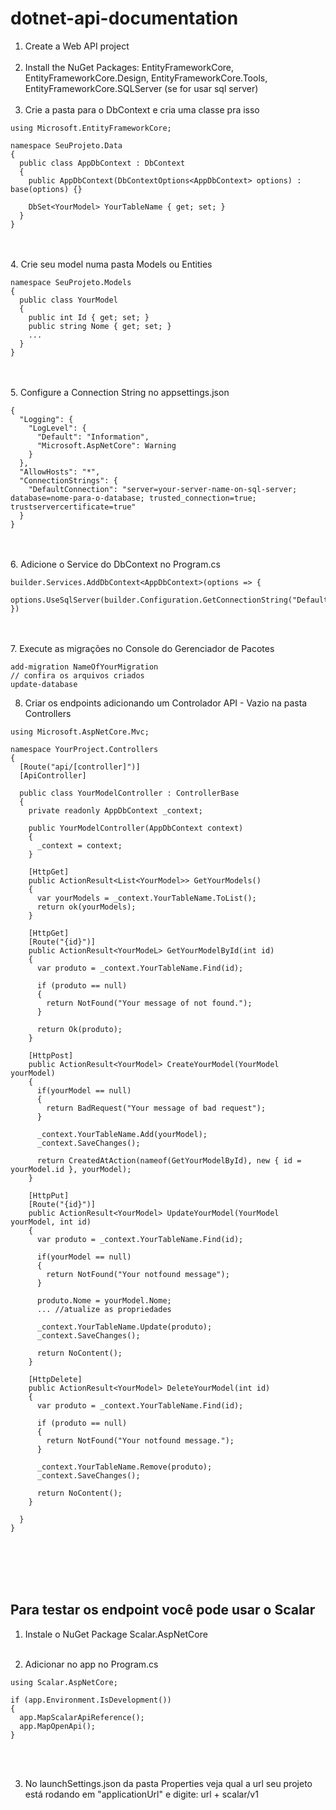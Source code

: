 # dotnet-api-documentation

1. Create a Web API project<br><br>
2. Install the NuGet Packages: EntityFrameworkCore, EntityFrameworkCore.Design, EntityFrameworkCore.Tools, EntityFrameworkCore.SQLServer (se for usar sql server)<br><br>
3. Crie a pasta para o DbContext e cria uma classe pra isso

```
using Microsoft.EntityFrameworkCore;

namespace SeuProjeto.Data
{
  public class AppDbContext : DbContext
  {
    public AppDbContext(DbContextOptions<AppDbContext> options) : base(options) {}

    DbSet<YourModel> YourTableName { get; set; }
  }
}
```
<br><br>
4. Crie seu model numa pasta Models ou Entities
```
namespace SeuProjeto.Models
{
  public class YourModel
  {
    public int Id { get; set; }
    public string Nome { get; set; }
    ...
  }
}
```
<br><br>
5. Configure a Connection String no appsettings.json
```
{
  "Logging": {
    "LogLevel": {
      "Default": "Information",
      "Microsoft.AspNetCore": Warning
    }
  },
  "AllowHosts": "*",
  "ConnectionStrings": {
    "DefaultConnection": "server=your-server-name-on-sql-server; database=nome-para-o-database; trusted_connection=true; trustservercertificate=true"
  }
}
```
<br><br>
6. Adicione o Service do DbContext no Program.cs
```
builder.Services.AddDbContext<AppDbContext>(options => {
  options.UseSqlServer(builder.Configuration.GetConnectionString("DefaultConnection"));
})
```
<br><br>
7. Execute as migrações no Console do Gerenciador de Pacotes
```
add-migration NameOfYourMigration
// confira os arquivos criados
update-database
```

8. Criar os endpoints adicionando um Controlador API - Vazio na pasta Controllers
```
using Microsoft.AspNetCore.Mvc;

namespace YourProject.Controllers
{
  [Route("api/[controller]")]
  [ApiController]

  public class YourModelController : ControllerBase
  {
    private readonly AppDbContext _context;

    public YourModelController(AppDbContext context)
    {
      _context = context;
    }

    [HttpGet]
    public ActionResult<List<YourModel>> GetYourModels()
    {
      var yourModels = _context.YourTableName.ToList();
      return ok(yourModels);
    }

    [HttpGet]
    [Route("{id}")]
    public ActionResult<YourModeL> GetYourModelById(int id)
    {
      var produto = _context.YourTableName.Find(id);

      if (produto == null)
      {
        return NotFound("Your message of not found.");
      }

      return Ok(produto);
    }

    [HttpPost]
    public ActionResult<YourModel> CreateYourModel(YourModel yourModel)
    {
      if(yourModel == null)
      {
        return BadRequest("Your message of bad request");
      }

      _context.YourTableName.Add(yourModel);
      _context.SaveChanges();

      return CreatedAtAction(nameof(GetYourModelById), new { id = yourModel.id }, yourModel);
    }

    [HttpPut]
    [Route("{id}")]
    public ActionResult<YourModel> UpdateYourModel(YourModel yourModel, int id)
    {
      var produto = _context.YourTableName.Find(id);

      if(yourModel == null)
      {
        return NotFound("Your notfound message");
      }

      produto.Nome = yourModel.Nome;
      ... //atualize as propriedades

      _context.YourTableName.Update(produto);
      _context.SaveChanges();

      return NoContent();
    }        

    [HttpDelete]
    public ActionResult<YourModel> DeleteYourModel(int id)
    {
      var produto = _context.YourTableName.Find(id);

      if (produto == null)
      {
        return NotFound("Your notfound message.");
      }

      _context.YourTableName.Remove(produto);
      _context.SaveChanges();

      return NoContent();
    }

  }  
}
```
<br><br><br><br>

## Para testar os endpoint você pode usar o Scalar

1. Instale o NuGet Package Scalar.AspNetCore <br><br>

2. Adicionar no app no Program.cs
```
using Scalar.AspNetCore;

if (app.Environment.IsDevelopment())
{
  app.MapScalarApiReference();
  app.MapOpenApi();
}
```
<br><br>

3. No launchSettings.json da pasta Properties veja qual a url seu projeto está rodando em "applicationUrl" e digite: url + scalar/v1
